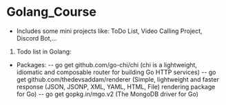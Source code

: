 # Golang_Course

- Includes some mini projects like: ToDo List, Video Calling Project, Discord Bot,...

1. Todo list in Golang:
- Packages:
-- go get github.com/go-chi/chi (chi is a lightweight, idiomatic and composable router for building Go HTTP services)
-- go get github.com/thedevsaddam/renderer (Simple, lightweight and faster response (JSON, JSONP, XML, YAML, HTML, File) rendering package for Go)
-- go get gopkg.in/mgo.v2 (The MongoDB driver for Go)